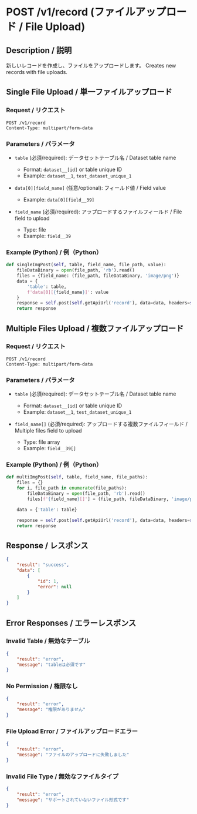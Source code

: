 # POST /v1/record (ファイルアップロード / File Upload)

## Description / 説明
新しいレコードを作成し、ファイルをアップロードします。
Creates new records with file uploads.

## Single File Upload / 単一ファイルアップロード

### Request / リクエスト
```
POST /v1/record
Content-Type: multipart/form-data
```

### Parameters / パラメータ
- `table` (必須/required): データセットテーブル名 / Dataset table name
  - Format: `dataset__[id]` or table unique ID
  - Example: `dataset__1`, `test_dataset_unique_1`

- `data[0][field_name]` (任意/optional): フィールド値 / Field value
  - Example: `data[0][field__39]`

- `field_name` (必須/required): アップロードするファイルフィールド / File field to upload
  - Type: file
  - Example: `field__39`

### Example (Python) / 例（Python）
```python
def singleImgPost(self, table, field_name, file_path, value):
    fileDataBinary = open(file_path, 'rb').read()
    files = {field_name: (file_path, fileDataBinary, 'image/png')}
    data = {
        'table': table,
        f'data[0][{field_name}]': value
    }
    response = self.post(self.getApiUrl('record'), data=data, headers=self.getHeader(), files=files)
    return response
```

## Multiple Files Upload / 複数ファイルアップロード

### Request / リクエスト
```
POST /v1/record
Content-Type: multipart/form-data
```

### Parameters / パラメータ
- `table` (必須/required): データセットテーブル名 / Dataset table name
  - Format: `dataset__[id]` or table unique ID
  - Example: `dataset__1`, `test_dataset_unique_1`

- `field_name[]` (必須/required): アップロードする複数ファイルフィールド / Multiple files field to upload
  - Type: file array
  - Example: `field__39[]`

### Example (Python) / 例（Python）
```python
def multiImgPost(self, table, field_name, file_paths):
    files = {}
    for i, file_path in enumerate(file_paths):
        fileDataBinary = open(file_path, 'rb').read()
        files[f'{field_name}[]'] = (file_path, fileDataBinary, 'image/png')

    data = {'table': table}

    response = self.post(self.getApiUrl('record'), data=data, headers=self.getHeader(), files=files)
    return response
```

## Response / レスポンス
```json
{
    "result": "success",
    "data": [
        {
            "id": 1,
            "error": null
        }
    ]
}
```

## Error Responses / エラーレスポンス

### Invalid Table / 無効なテーブル
```json
{
    "result": "error",
    "message": "tableは必須です"
}
```

### No Permission / 権限なし
```json
{
    "result": "error",
    "message": "権限がありません"
}
```

### File Upload Error / ファイルアップロードエラー
```json
{
    "result": "error",
    "message": "ファイルのアップロードに失敗しました"
}
```

### Invalid File Type / 無効なファイルタイプ
```json
{
    "result": "error",
    "message": "サポートされていないファイル形式です"
}
